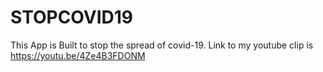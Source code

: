 # STOPCOVID19
This App is Built to stop the spread of covid-19.
Link to my youtube clip is https://youtu.be/4Ze4B3FDONM
